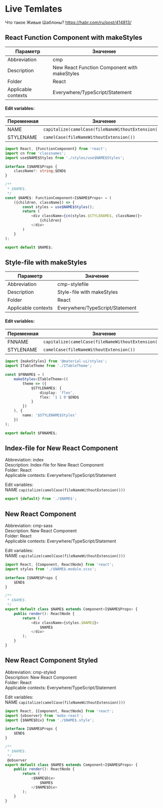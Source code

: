 Live Temlates
=============

Что такое Живые Шаблоны? https://habr.com/ru/post/414813/






React Function Component with makeStyles
---------------------------------------

Параметр | Значение
-------- | ---------
Abbreviation        | cmp  
Description         | New React Function Component with makeStyles  
Folder              | React  
Applicable contexts | Everywhere/TypeScript/Statement  

#### Edit variables:

Переменная | Значение
---------- | ----------
NAME       | `capitalize(camelCase(fileNameWithoutExtension()))`
STYLENAME  | `camelCase(fileNameWithoutExtension())`

```typescript
import React, {FunctionComponent} from 'react';
import cn from 'classnames';
import use$NAME$Styles from './styles/use$NAME$Styles';

interface I$NAME$Props {
	className?: string;$END$
}

/**
 * $NAME$.
 */
const $NAME$: FunctionComponent<I$NAME$Props> = (
	({children, className}) => {
		const styles = use$NAME$Styles();
		return (
			<div className={cn(styles.$STYLENAME$, className)}>
				{children}
			</div>
		)
	}
);

export default $NAME$;
```








Style-file with makeStyles
---------------------------------------

Параметр | Значение
-------- | ---------
Abbreviation        | cmp-stylefile  
Description         | Style-file with makeStyles
Folder              | React  
Applicable contexts | Everywhere/TypeScript/Statement  

#### Edit variables:

Переменная | Значение
---------- | ----------
FNNAME       | `capitalize(camelCase(fileNameWithoutExtension()))`
STYLENAME  | `camelCase(fileNameWithoutExtension())`

```typescript
import {makeStyles} from '@material-ui/styles';
import ITableTheme from './ITableTheme';

const $FNNAME$ = (
	makeStyles<ITableTheme>((
		theme => ({
			$STYLENAME$: {
				display: 'flex',
				flex: '1 1 0'$END$
			}
		})
	), {
		name: '$STYLENAME$Styles'
	})
);

export default $FNNAME$;
```












Index-file for New React Component
-------------------

Abbreviation: index  
Description: Index-file for New React Component  
Folder: React  
Applicable contexts: Everywhere/TypeScript/Statement  

Edit variables:  
NAME `capitalize(camelCase(fileNameWithoutExtension()))`

```typescript
export {default} from './$NAME$';
```

New React Component
-------------------

Abbreviation: cmp-sass  
Description: New React Component  
Folder: React  
Applicable contexts: Everywhere/TypeScript/Statement  

Edit variables:  
NAME `capitalize(camelCase(fileNameWithoutExtension()))`

```typescript
import React, {Component, ReactNode} from 'react';
import styles from './$NAME$.module.scss';

interface I$NAME$Props {
	$END$
}

/**
 * $NAME$.
 */
export default class $NAME$ extends Component<I$NAME$Props> {
	public render(): ReactNode {
		return (
			<div className={styles.$NAME$}>
				$NAME$
			</div>
		);
	}
}
```







New React Component Styled
-------------------------

Abbreviation: cmp-styled  
Description: New React Component  
Folder: React  
Applicable contexts: Everywhere/TypeScript/Statement  

Edit variables:  
NAME `capitalize(camelCase(fileNameWithoutExtension()))`

```typescript
import React, {Component, ReactNode} from 'react';
import {observer} from 'mobx-react';
import {$NAME$Div} from './$NAME$.style';

interface I$NAME$Props {
	$END$
}

/**
 * $NAME$.
 */
 @observer
export default class $NAME$ extends Component<I$NAME$Props> {
	public render(): ReactNode {
		return (
			<$NAME$Div>
				$NAME$
			</$NAME$Div>
		);
	}
}
```


